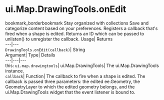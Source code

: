  
#  ui.Map.DrawingTools.onEdit 
bookmark_borderbookmark Stay organized with collections  Save and categorize content based on your preferences. 
Registers a callback that's fired when a shape is edited. 
Returns an ID which can be passed to unlisten() to unregister the callback.
Usage| Returns  
---|---  
`DrawingTools.onEdit(callback)`| String  
Argument| Type| Details  
---|---|---  
this: `ui.map.drawingtools`| ui.Map.DrawingTools| The ui.Map.DrawingTools instance.  
`callback`| Function| The callback to fire when a shape is edited. The callback is passed three parameters: the edited ee.Geometry, the GeometryLayer to which the edited geometry belongs, and the ui.Map.DrawingTools widget that the event listener is bound to.  
